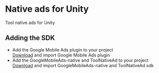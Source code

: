 # Native ads for Unity
Tool native ads for Unity

## Adding the SDK
- Add the Google Mobile Ads plugin to your project <br>
  [Download](https://github.com/googleads/googleads-mobile-unity/releases) and import Google Mobile Ads plugin
- Add the GoogleMobileAds-native and ToolNativeAd to your project <br>
  [Download](https://github.com/unity-package/native-ads-unity/releases) and import  GoogleMobileAds-native and ToolNativeAd sdk

